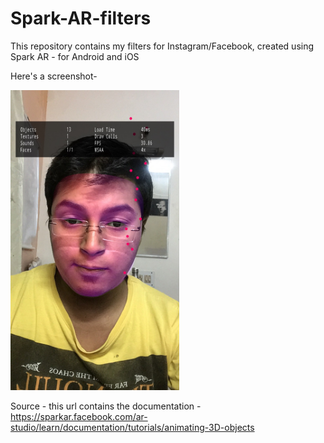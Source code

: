# Spark-AR-filters
This repository contains my filters for Instagram/Facebook, created using Spark AR - for Android and iOS

Here's a screenshot-

<img src="https://raw.githubusercontent.com/namankhurpia/Spark-AR-filters/master/face_filter_img.jpeg" height="480" width="270">



Source - this url contains the documentation - 
https://sparkar.facebook.com/ar-studio/learn/documentation/tutorials/animating-3D-objects
